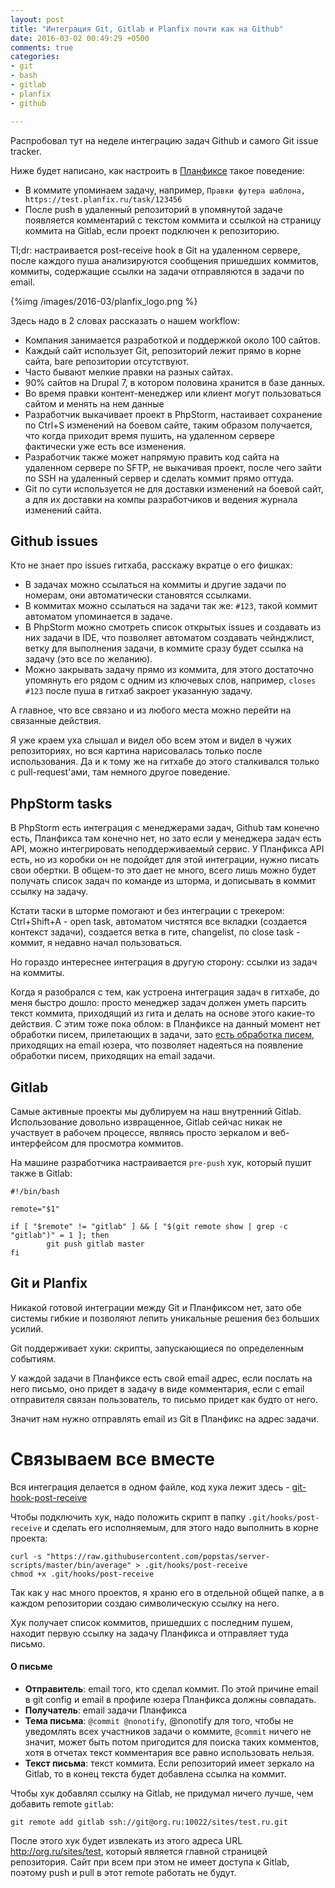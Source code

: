 ```yaml
---
layout: post
title: "Интеграция Git, Gitlab и Planfix почти как на Github"
date: 2016-03-02 00:49:29 +0500
comments: true
categories: 
- git
- bash
- gitlab
- planfix
- github

---
```


Распробовал тут на неделе интеграцию задач Github и самого Git issue tracker. 

Ниже будет написано, как настроить в [Планфиксе](https://planfix.ru/) такое поведение:

- В коммите упоминаем задачу, например, `Правки футера шаблона, https://test.planfix.ru/task/123456`
- После push в удаленный репозиторий в упомянутой задаче появляется комментарий с текстом коммита и ссылкой на страницу коммита на Gitlab, если проект подключен к репозиторию.

Tl;dr: настраивается post-receive hook в Git на удаленном сервере, после каждого пуша анализируются сообщения пришедших коммитов, коммиты, содержащие ссылки на задачи отправляются в задачи по email.

{%img /images/2016-03/planfix_logo.png %}

<!-- more -->

Здесь надо в 2 словах рассказать о нашем workflow:

- Компания занимается разработкой и поддержкой около 100 сайтов.
- Каждый сайт использует Git, репозиторий лежит прямо в корне сайта, bare репозитории отсутствуют.
- Часто бывают мелкие правки на разных сайтах.
- 90% сайтов на Drupal 7, в котором половина хранится в базе данных.
- Во время правки контент-менеджер или клиент могут пользоваться сайтом и менять на нем данные
- Разработчик выкачивает проект в PhpStorm, настаивает сохранение по Ctrl+S изменений на боевом сайте, таким образом получается, что когда приходит время пушить, на удаленном сервере фактически уже есть все изменения. 
- Разработчик также может напрямую править код сайта на удаленном сервере по SFTP, не выкачивая проект, после чего зайти по SSH на удаленный сервер и сделать коммит прямо оттуда.
- Git по сути используется не для доставки изменений на боевой сайт, а для их доставки на компы разработчиков и ведения журнала изменений сайта.




## Github issues
Кто не знает про issues гитхаба, расскажу вкратце о его фишках:

- В задачах можно ссылаться на коммиты и другие задачи по номерам, они автоматически становятся ссылками.
- В коммитах можно ссылаться на задачи так же: `#123`, такой коммит автоматом упоминается в задаче.
- В PhpStorm можно смотреть список открытых issues и создавать из них задачи в IDE, что позволяет автоматом создавать чейнджлист, ветку для выполнения задачи, в коммите сразу будет ссылка на задачу (это все по желанию).
- Можно закрывать задачу прямо из коммита, для этого достаточно упомянуть его рядом с одним из ключевых слов, например, `closes #123` после пуша в гитхаб закроет указанную задачу.

А главное, что все связано и из любого места можно перейти на связанные действия.

Я уже краем уха слышал и видел обо всем этом и видел в чужих репозиториях, но вся картина нарисовалась только после использования. Да и к тому же на гитхабе до этого сталкивался только с pull-request'ами, там немного другое поведение.



## PhpStorm tasks

В PhpStorm есть интеграция с менеджерами задач, Github там конечно есть, Планфикса там конечно нет, но зато если у менеджера задач есть API, можно интегрировать неподдерживаемый сервис. У Планфикса API есть, но из коробки он не подойдет для этой интеграции, нужно писать свои обертки. В общем-то это дает не много, всего лишь можно будет получать список задач по команде из шторма, и дописывать в коммит ссылку на задачу.

Кстати таски в шторме помогают и без интеграции с трекером: Ctrl+Shift+A - open task, автоматом чистятся все вкладки (создается контекст задачи), создается ветка в гите, changelist, по close task - коммит, я недавно начал пользоваться.

Но гораздо интереснее интеграция в другую сторону: ссылки из задач на коммиты.

Когда я разобрался с тем, как устроена интеграция задач в гитхабе, до меня быстро дошло: просто менеджер задач должен уметь парсить текст коммита, приходящий из гита и делать на основе этого какие-то действия. С этим тоже пока облом: в Планфиксе на данный момент нет обработки писем, прилетающих в задачи, зато [есть обработка писем](https://planfix.ru/docs/%D0%9A%D0%B0%D0%BA_%D0%BF%D0%BE%D1%81%D1%82%D0%B0%D0%B2%D0%B8%D1%82%D1%8C_%D0%B7%D0%B0%D0%B4%D0%B0%D1%87%D1%83_%D0%BF%D0%BE_e-mail%3F), приходящих на email юзера, что позволяет надеяться на появление обработки писем, приходящих на email задачи.



## Gitlab
Самые активные проекты мы дублируем на наш внутренний Gitlab. Использование довольно извращенное, Gitlab сейчас никак не участвует в рабочем процессе, являясь просто зеркалом и веб-интерфейсом для просмотра коммитов.

На машине разработчика настраивается `pre-push` хук, который пушит также в Gitlab:

```
#!/bin/bash

remote="$1"

if [ "$remote" != "gitlab" ] && [ "$(git remote show | grep -c "gitlab")" = 1 ]; then
        git push gitlab master
fi
```



## Git и Planfix

Никакой готовой интеграции между Git и Планфиксом нет, зато обе системы гибкие и позволяют лепить уникальные решения без больших усилий.

Git поддерживает хуки: скрипты, запускающиеся по определенным событиям.

У каждой задачи в Планфиксе есть свой email адрес, если послать на него письмо, оно придет в задачу в виде комментария, если с email отправителя связан пользователь, то письмо придет как будто от него.

Значит нам нужно отправлять email из Git в Планфикс на адрес задачи.



# Связываем все вместе

Вся интеграция делается в одном файле, код хука лежит здесь - [git-hook-post-receive](https://github.com/popstas/server-scripts/blob/02a2c651e2abc5426fb181be2bfccd53d24198b5/bin/git-hook-post-receive)

Чтобы подключить хук, надо положить скрипт в папку `.git/hooks/post-receive` и сделать его исполняемым, для этого надо выполнить в корне проекта:
```
curl -s "https://raw.githubusercontent.com/popstas/server-scripts/master/bin/average" > .git/hooks/post-receive
chmod +x .git/hooks/post-receive
```

Так как у нас много проектов, я храню его в отдельной общей папке, а в каждом репозитории создаю символическую ссылку на него.

Хук получает список коммитов, пришедших с последним пушем, находит первую ссылку на задачу Планфикса и отправляет туда письмо.

#### О письме
- **Отправитель**: email того, кто сделал коммит. По этой причине email в git config и email в профиле юзера Планфикса должны совпадать.
- **Получатель**: email задачи Планфикса
- **Тема письма**: `@commit @nonotify`, @nonotify для того, чтобы не уведомлять всех участников задачи о коммите, `@commit` ничего не значит, может быть потом пригодится для поиска таких комментов, хотя в отчетах текст комментария все равно использовать нельзя.
- **Текст письма**: текст коммита. Если репозиторий имеет зеркало на Gitlab, то в конец текста будет добавлена ссылка на коммит.

Чтобы хук добавлял ссылку на Gitlab, не придумал ничего лучше, чем добавить remote `gitlab`:
```
git remote add gitlab ssh://git@org.ru:10022/sites/test.ru.git
```

После этого хук будет извлекать из этого адреса URL http://org.ru/sites/test, который является главной страницей репозитория. Сайт при всем при этом не имеет доступа к Gitlab, поэтому push и pull в этот remote работать не будут.

